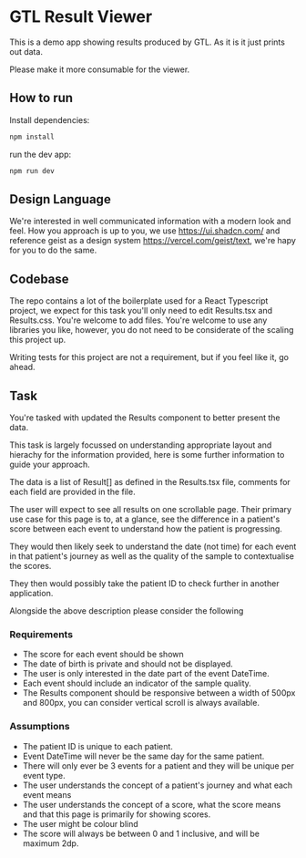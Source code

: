 # GTL Result Viewer

This is a demo app showing results produced by GTL.
As it is it just prints out data.

Please make it more consumable for the viewer.

## How to run

Install dependencies:
```bash
npm install
```

run the dev app:
```bash
npm run dev
```

## Design Language

We're interested in well communicated information with a modern look and feel.
How you approach is up to you, we use https://ui.shadcn.com/ and reference geist as a design system https://vercel.com/geist/text, we're hapy for you to do the same.

## Codebase

The repo contains a lot of the boilerplate used for a React Typescript project, we expect for this task you'll only need to edit Results.tsx and Results.css. You're welcome to add files. You're welcome to use any libraries you like, however, you do not need to be considerate of the scaling this project up.

Writing tests for this project are not a requirement, but if you feel like it, go ahead.

## Task

You're tasked with updated the Results component to better present the data.

This task is largely focussed on understanding appropriate layout and hierachy for the information provided, here is some further information to guide your approach.

The data is a list of Result[] as defined in the Results.tsx file, comments for each field are provided in the file.

The user will expect to see all results on one scrollable page. Their primary use case for this page is to, at a glance, see the difference in a patient's score between each event to understand how the patient is progressing.

They would then likely seek to understand the date (not time) for each event in that patient's journey as well as the quality of the sample to contextualise the scores.

They then would possibly take the patient ID to check further in another application.

Alongside the above description please consider the following

### Requirements
- The score for each event should be shown
- The date of birth is private and should not be displayed.
- The user is only interested in the date part of the event DateTime.
- Each event should include an indicator of the sample quality. 
- The Results component should be responsive between a width of 500px and 800px, you can consider vertical scroll is always available.

### Assumptions
- The patient ID is unique to each patient.
- Event DateTime will never be the same day for the same patient.
- There will only ever be 3 events for a patient and they will be unique per event type.
- The user understands the concept of a patient's journey and what each event means
- The user understands the concept of a score, what the score means and that this page is primarily for showing scores.
- The user might be colour blind
- The score will always be between 0 and 1 inclusive, and will be maximum 2dp.
